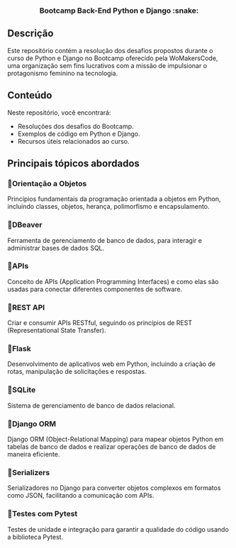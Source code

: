 <h3 align="center">Bootcamp Back-End Python e Django :snake:</h3>

## Descrição

Este repositório contém a resolução dos desafios propostos durante o curso de Python e Django no Bootcamp oferecido pela WoMakersCode, uma organização sem fins lucrativos com a missão de impulsionar o protagonismo feminino na tecnologia.

## Conteúdo

Neste repositório, você encontrará:

- Resoluções dos desafios do Bootcamp.
- Exemplos de código em Python e Django.
- Recursos úteis relacionados ao curso.

## Principais tópicos abordados  

### 📍Orientação a Objetos
Princípios fundamentais da programação orientada a objetos em Python, incluindo classes, objetos, herança, polimorfismo e encapsulamento.

### 📍DBeaver
Ferramenta de gerenciamento de banco de dados, para interagir e administrar bases de dados SQL.

### 📍APIs
Conceito de APIs (Application Programming Interfaces) e como elas são usadas para conectar diferentes componentes de software.

### 📍REST API
Criar e consumir APIs RESTful, seguindo os princípios de REST (Representational State Transfer).

### 📍Flask
Desenvolvimento de aplicativos web em Python, incluindo a criação de rotas, manipulação de solicitações e respostas.

### 📍SQLite
Sistema de gerenciamento de banco de dados relacional.

### 📍Django ORM
Django ORM (Object-Relational Mapping) para mapear objetos Python em tabelas de banco de dados e realizar operações de banco de dados de maneira eficiente.

### 📍Serializers
Serializadores no Django para converter objetos complexos em formatos como JSON, facilitando a comunicação com APIs.

### 📍Testes com Pytest
Testes de unidade e integração para garantir a qualidade do código usando a biblioteca Pytest.










